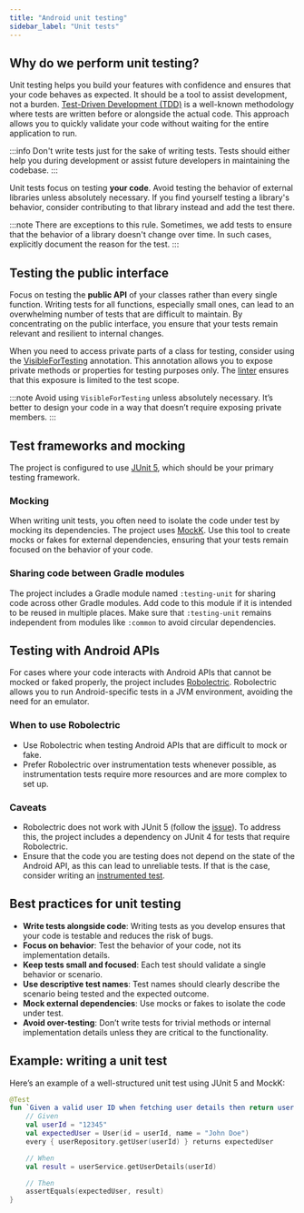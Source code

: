 ```yaml
---
title: "Android unit testing"
sidebar_label: "Unit tests"
---
```


## Why do we perform unit testing?

Unit testing helps you build your features with confidence and ensures that your code behaves as expected. It should be a tool to assist development, not a burden. [Test-Driven Development (TDD)](https://en.wikipedia.org/wiki/Test-driven_development) is a well-known methodology where tests are written before or alongside the actual code. This approach allows you to quickly validate your code without waiting for the entire application to run.

:::info
Don't write tests just for the sake of writing tests. Tests should either help you during development or assist future developers in maintaining the codebase.
:::

Unit tests focus on testing **your code**. Avoid testing the behavior of external libraries unless absolutely necessary. If you find yourself testing a library's behavior, consider contributing to that library instead and add the test there.

:::note
There are exceptions to this rule. Sometimes, we add tests to ensure that the behavior of a library doesn't change over time. In such cases, explicitly document the reason for the test.
:::

## Testing the public interface

Focus on testing the **public API** of your classes rather than every single function. Writing tests for all functions, especially small ones, can lead to an overwhelming number of tests that are difficult to maintain. By concentrating on the public interface, you ensure that your tests remain relevant and resilient to internal changes.

When you need to access private parts of a class for testing, consider using the [VisibleForTesting](https://developer.android.com/reference/kotlin/androidx/annotation/VisibleForTesting) annotation. This annotation allows you to expose private methods or properties for testing purposes only. The [linter](/docs/android/linter) ensures that this exposure is limited to the test scope.

:::note
Avoid using `VisibleForTesting` unless absolutely necessary. It’s better to design your code in a way that doesn’t require exposing private members.
:::

## Test frameworks and mocking

The project is configured to use [JUnit 5](https://junit.org/junit5/), which should be your primary testing framework.

### Mocking

When writing unit tests, you often need to isolate the code under test by mocking its dependencies. The project uses [MockK](https://mockk.io/). Use this tool to create mocks or fakes for external dependencies, ensuring that your tests remain focused on the behavior of your code.

### Sharing code between Gradle modules

The project includes a Gradle module named `:testing-unit` for sharing code across other Gradle modules. Add code to this module if it is intended to be reused in multiple places. Make sure that `:testing-unit` remains independent from modules like `:common` to avoid circular dependencies.

## Testing with Android APIs

For cases where your code interacts with Android APIs that cannot be mocked or faked properly, the project includes [Robolectric](https://robolectric.org/). Robolectric allows you to run Android-specific tests in a JVM environment, avoiding the need for an emulator.

### When to use Robolectric

- Use Robolectric when testing Android APIs that are difficult to mock or fake.
- Prefer Robolectric over instrumentation tests whenever possible, as instrumentation tests require more resources and are more complex to set up.

### Caveats

- Robolectric does not work with JUnit 5 (follow the [issue](https://github.com/robolectric/robolectric/issues/3477)). To address this, the project includes a dependency on JUnit 4 for tests that require Robolectric.
- Ensure that the code you are testing does not depend on the state of the Android API, as this can lead to unreliable tests. If that is the case, consider writing an [instrumented test](/docs/android/testing/integration_testing).

## Best practices for unit testing

- **Write tests alongside code**: Writing tests as you develop ensures that your code is testable and reduces the risk of bugs.
- **Focus on behavior**: Test the behavior of your code, not its implementation details.
- **Keep tests small and focused**: Each test should validate a single behavior or scenario.
- **Use descriptive test names**: Test names should clearly describe the scenario being tested and the expected outcome.
- **Mock external dependencies**: Use mocks or fakes to isolate the code under test.
- **Avoid over-testing**: Don’t write tests for trivial methods or internal implementation details unless they are critical to the functionality.

## Example: writing a unit test

Here’s an example of a well-structured unit test using JUnit 5 and MockK:

```kotlin
@Test
fun `Given a valid user ID when fetching user details then return user data`() {
    // Given
    val userId = "12345"
    val expectedUser = User(id = userId, name = "John Doe")
    every { userRepository.getUser(userId) } returns expectedUser

    // When
    val result = userService.getUserDetails(userId)

    // Then
    assertEquals(expectedUser, result)
}
